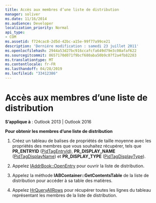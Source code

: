 ```yaml
---
title: Accès aux membres d’une liste de distribution
manager: soliver
ms.date: 11/16/2014
ms.audience: Developer
localization_priority: Normal
api_type:
- COM
ms.assetid: f724cac8-2d5d-42bc-a15e-99f77a99ce21
description: 'Derniére modification : samedi 23 juillet 2011'
ms.openlocfilehash: 2944a53d27bc916ccafcfa649d79e3c00afaf622
ms.sourcegitcommit: 8657170d071f9bcf680aba50b9c07f2a4fb82283
ms.translationtype: MT
ms.contentlocale: fr-FR
ms.lasthandoff: 04/28/2019
ms.locfileid: "33412386"
---
```

# <a name="accessing-the-members-of-a-distribution-list"></a>Accès aux membres d’une liste de distribution

  
  
**S’applique à** : Outlook 2013 | Outlook 2016 
  
 **Pour obtenir les membres d’une liste de distribution**
  
1. Créez un tableau de balises de propriétés de taille moyenne avec les propriétés des membres que vous souhaitez récupérer, tels que **PR_ENTRYID** ([PidTagEntryId](pidtagentryid-canonical-property.md)), **PR_DISPLAY_NAME** ([PidTagDisplayName](pidtagdisplayname-canonical-property.md)) et **PR_DISPLAY_TYPE** ([PidTagDisplayType](pidtagdisplaytype-canonical-property.md)).
    
2. Appelez [IAddrBook::OpenEntry](iaddrbook-openentry.md) pour ouvrir la liste de distribution. 
    
3. Appelez la méthode **IABContainer::GetContentsTable** de la liste de distribution pour accéder à sa table des matières. 
    
4. Appelez [HrQueryAllRows](hrqueryallrows.md) pour récupérer toutes les lignes du tableau représentant les membres de la liste de distribution. 
    

